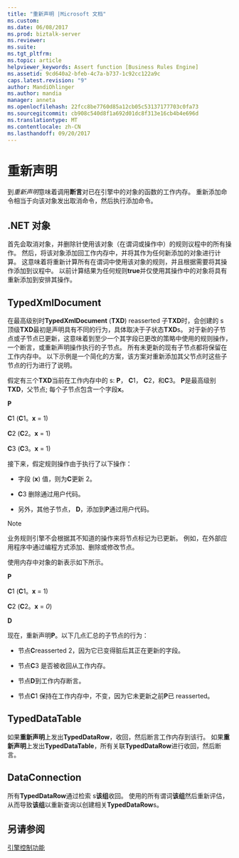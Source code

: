 ```yaml
---
title: "重新声明 |Microsoft 文档"
ms.custom: 
ms.date: 06/08/2017
ms.prod: biztalk-server
ms.reviewer: 
ms.suite: 
ms.tgt_pltfrm: 
ms.topic: article
helpviewer_keywords: Assert function [Business Rules Engine]
ms.assetid: 9cd640a2-bfeb-4c7a-b737-1c92cc122a9c
caps.latest.revision: "9"
author: MandiOhlinger
ms.author: mandia
manager: anneta
ms.openlocfilehash: 22fcc8be7760d85a12cb05c53137177703c0fa73
ms.sourcegitcommit: cb908c540d8f1a692d01dc8f313e16cb4b4e696d
ms.translationtype: MT
ms.contentlocale: zh-CN
ms.lasthandoff: 09/20/2017
---
```

# <a name="reassert"></a>重新声明
到*重新声明*意味着调用**断言**对已在引擎中的对象的函数的工作内存。 重新添加命令相当于向该对象发出取消命令，然后执行添加命令。  
  
## <a name="net-objects"></a>.NET 对象  
 首先会取消对象，并删除针使用该对象（在谓词或操作中）的规则议程中的所有操作。 然后，将该对象添加回工作内存中，并将其作为任何新添加的对象进行计算。 这意味着将重新计算所有在谓词中使用该对象的规则，并且根据需要将其操作添加到议程中。 以前计算结果为任何规则**true**并仅使用其操作中的对象将具有重新添加到安排其操作。  
  
## <a name="typedxmldocument"></a>TypedXmlDocument  
 在最高级别时**TypedXmlDocument** (**TXD**) reasserted 子**TXD**时，会创建的 s 顶级**TXD**最初是声明具有不同的行为，具体取决于子状态**TXD**s。 对于新的子节点或子节点已更新，这意味着到至少一个其字段已更改的策略中使用的规则操作，一个断言，或重新声明操作执行的子节点。 所有未更新的现有子节点都将保留在工作内存中。 以下示例是一个简化的方案，该方案对重新添加其父节点时这些子节点的行为进行了说明。  
  
 假定有三个**TXD**当前在工作内存中的 s: **P**， **C**1， **C**2，和**C**3。 **P**是最高级别**TXD**，父节点; 每个子节点包含一个字段**x**。  
  
 **P**  
  
 **C**1 (**C**1。**x** = 1)  
  
 **C**2 (**C**2。**x** = 1)  
  
 **C**3 (**C**3。**x** = 1)  
  
 接下来，假定规则操作由于执行了以下操作：  
  
-   字段 (**x**) 值，则为**C**更新 2。  
  
-   **C**3 删除通过用户代码。  
  
-   另外，其他子节点， **D**，添加到**P**通过用户代码。  
  
> [!NOTE]
>  业务规则引擎不会根据其不知道的操作来将节点标记为已更新。 例如，在外部应用程序中通过编程方式添加、删除或修改节点。  
  
 使用内存中对象的新表示如下所示。  
  
 **P**  
  
 **C**1 (**C**1。**x** = 1)  
  
 **C**2 (**C**2。**x** = *0*)  
  
 **D**  
  
 现在，重新声明**P**。以下几点汇总的子节点的行为：  
  
-   节点**C**reasserted 2，因为它已变得脏后其正在更新的字段。  
  
-   节点**C**3 是否被收回从工作内存。  
  
-   节点**D**到工作内存断言。  
  
-   节点**C**1 保持在工作内存中，不变，因为它未更新之前**P**已 reasserted。  
  
## <a name="typeddatatable"></a>TypedDataTable  
 如果**重新声明**上发出**TypedDataRow**，收回，然后断言工作内存到该行。 如果**重新声明**上发出**TypedDataTable**，所有关联**TypedDataRow**进行收回，然后断言。  
  
## <a name="dataconnection"></a>DataConnection  
 所有**TypedDataRow**通过检索 s**该组**收回。 使用的所有谓词**该组**然后重新评估，从而导致**该组**以重新查询以创建相关**TypedDataRow**s。  
  
## <a name="see-also"></a>另请参阅  
 [引擎控制功能](../core/engine-control-functions.md)